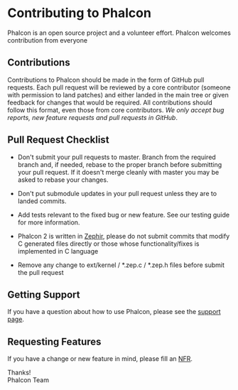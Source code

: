 # Contributing to Phalcon

Phalcon is an open source project and a volunteer effort. Phalcon welcomes contribution from everyone

## Contributions

Contributions to Phalcon should be made in the form of GitHub pull requests. Each pull request will be reviewed by a core contributor (someone with permission to land patches) and either landed in the main tree or given feedback for changes that would be required. All contributions should follow this format, even those from core contributors.
*We only accept bug reports, new feature requests and pull requests in GitHub*.

## Pull Request Checklist

- Don't submit your pull requests to master. Branch from the required branch and,
  if needed, rebase to the proper branch before submitting your pull request.
  If it doesn't merge cleanly with master you may be asked to rebase your changes.

- Don't put submodule updates in your pull request unless they are to landed
  commits.

- Add tests relevant to the fixed bug or new feature. See our testing
  guide for more information.

- Phalcon 2 is written in [Zephir](http://zephir-lang.com/), please do not submit
  commits that modify C generated files directly or those whose functionality/fixes
  is implemented in C language

- Remove any change to ext/kernel / *.zep.c / *.zep.h files before submit the pull request

## Getting Support

If you have a question about how to use Phalcon, please see the [support page](http://phalconphp.com/support).

## Requesting Features

If you have a change or new feature in mind, please fill an [NFR](https://github.com/phalcon/cphalcon/wiki/New-Feature-Request---NFR).

Thanks! <br />
Phalcon Team
